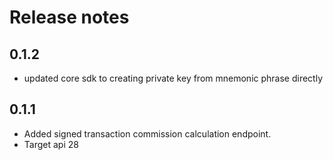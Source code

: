 # Release notes

## 0.1.2
 - updated core sdk to creating private key from mnemonic phrase directly

## 0.1.1
 - Added signed transaction commission calculation endpoint.
 - Target api 28